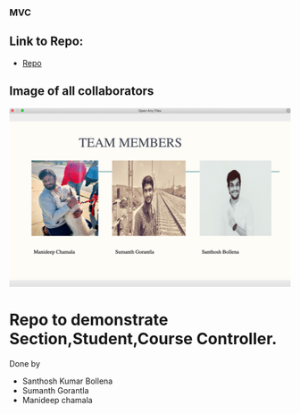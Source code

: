 ### MVC

## Link to Repo:
- [Repo](https://github.com/santhoshkumarbollena/mvc-app)

## Image of all collaborators

![Image](Images/image.png)

# Repo to demonstrate Section,Student,Course Controller.
Done by 
- Santhosh Kumar Bollena
- Sumanth Gorantla
- Manideep chamala
